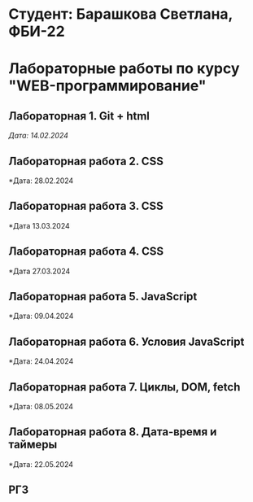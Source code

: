 # Студент: Барашкова Светлана, ФБИ-22

# Лабораторные работы по курсу "WEB-программирование"

## Лабораторная 1. Git + html

*Дата: 14.02.2024*

## Лабораторная работа 2. CSS

*Дата: 28.02.2024

## Лабораторная работа 3. CSS

*Дата 13.03.2024

## Лабораторная работа 4. CSS

*Дата 27.03.2024

## Лабораторная работа 5. JavaScript

*Дата: 09.04.2024

## Лабораторная работа 6. Условия JavaScript

*Дата: 24.04.2024

## Лабораторная работа 7. Циклы, DOM, fetch

*Дата: 08.05.2024

## Лабораторная работа 8. Дата-время и таймеры

*Дата: 22.05.2024

## РГЗ
